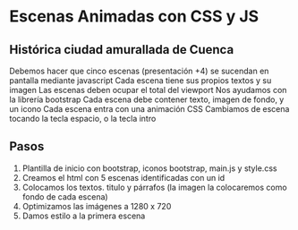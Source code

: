 # Escenas Animadas con CSS y JS
## Histórica ciudad amurallada de Cuenca
Debemos hacer que cinco escenas (presentación +4) se sucendan en pantalla mediante javascript
Cada escena tiene sus propios textos y su imagen
Las escenas deben ocupar el total del viewport
Nos ayudamos con la librería bootstrap
Cada escena debe contener texto, imagen de fondo, y un icono
Cada escena entra con una animación CSS
Cambiamos de escena tocando la tecla espacio,  o la tecla intro
## Pasos
1. Plantilla de inicio con bootstrap, iconos bootstrap, main.js y style.css
2. Creamos el html con 5 escenas identificadas con un id
3. Colocamos los textos. titulo y párrafos (la imagen la colocaremos como fondo de cada escena)
4. Optimizamos las imágenes a 	1280 x 720
5. Damos estilo a la primera escena
